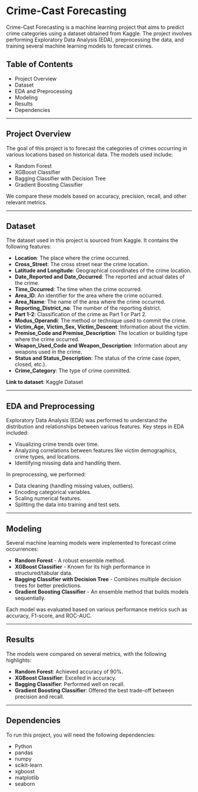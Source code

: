# Crime-Cast Forecasting

Crime-Cast Forecasting is a machine learning project that aims to predict crime categories using a dataset obtained from Kaggle. The project involves performing Exploratory Data Analysis (EDA), preprocessing the data, and training several machine learning models to forecast crimes.

## Table of Contents

* Project Overview
* Dataset
* EDA and Preprocessing
* Modeling
* Results
* Dependencies

---

## Project Overview

The goal of this project is to forecast the categories of crimes occurring in various locations based on historical data. The models used include:

* Random Forest
* XGBoost Classifier
* Bagging Classifier with Decision Tree
* Gradient Boosting Classifier

We compare these models based on accuracy, precision, recall, and other relevant metrics.

---

## Dataset

The dataset used in this project is sourced from Kaggle. It contains the following features:

* **Location**: The place where the crime occurred.
* **Cross\_Street**: The cross street near the crime location.
* **Latitude and Longitude**: Geographical coordinates of the crime location.
* **Date\_Reported and Date\_Occurred**: The reported and actual dates of the crime.
* **Time\_Occurred**: The time when the crime occurred.
* **Area\_ID**: An identifier for the area where the crime occurred.
* **Area\_Name**: The name of the area where the crime occurred.
* **Reporting\_District\_no**: The number of the reporting district.
* **Part 1-2**: Classification of the crime as Part 1 or Part 2.
* **Modus\_Operandi**: The method or technique used to commit the crime.
* **Victim\_Age, Victim\_Sex, Victim\_Descent**: Information about the victim.
* **Premise\_Code and Premise\_Description**: The location or building type where the crime occurred.
* **Weapon\_Used\_Code and Weapon\_Description**: Information about any weapons used in the crime.
* **Status and Status\_Description**: The status of the crime case (open, closed, etc.).
* **Crime\_Category**: The type of crime committed.

**Link to dataset**: Kaggle Dataset

---

## EDA and Preprocessing

Exploratory Data Analysis (EDA) was performed to understand the distribution and relationships between various features. Key steps in EDA included:

* Visualizing crime trends over time.
* Analyzing correlations between features like victim demographics, crime types, and locations.
* Identifying missing data and handling them.

In preprocessing, we performed:

* Data cleaning (handling missing values, outliers).
* Encoding categorical variables.
* Scaling numerical features.
* Splitting the data into training and test sets.

---

## Modeling

Several machine learning models were implemented to forecast crime occurrences:

* **Random Forest** - A robust ensemble method.
* **XGBoost Classifier** - Known for its high performance in structured/tabular data.
* **Bagging Classifier with Decision Tree** - Combines multiple decision trees for better predictions.
* **Gradient Boosting Classifier** - An ensemble method that builds models sequentially.

Each model was evaluated based on various performance metrics such as accuracy, F1-score, and ROC-AUC.

---

## Results

The models were compared on several metrics, with the following highlights:

* **Random Forest**: Achieved accuracy of 90%.
* **XGBoost Classifier**: Excelled in accuracy.
* **Bagging Classifier**: Performed well on recall.
* **Gradient Boosting Classifier**: Offered the best trade-off between precision and recall.

---

## Dependencies

To run this project, you will need the following dependencies:

* Python
* pandas
* numpy
* scikit-learn
* xgboost
* matplotlib
* seaborn
